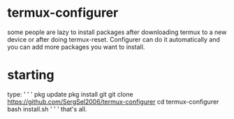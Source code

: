# termux-configurer
some people are lazy to install packages after downloading termux to a new device or after doing termux-reset. Configurer can do it automatically and you can add more packages you want to install.
# starting
type:
' ' '
pkg update
pkg install git
git clone https://github.com/SergSel2006/termux-configurer
cd termux-configurer
bash install.sh
' ' '
that's all.
